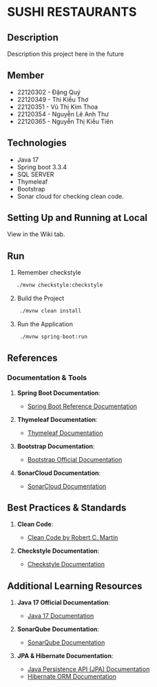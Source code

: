 # SUSHI RESTAURANTS

## Description
Description this project here in the future

## Member
- 22120302 - Đặng Quý
- 22120349 - Thi Kiều Thơ
- 22120351 - Vũ Thị Kim Thoa
- 22120354 - Nguyễn Lê Anh Thư
- 22120365 - Nguyễn Thị Kiều Tiên

## Technologies
- Java 17
- Spring boot 3.3.4
- SQL SERVER
- Thymeleaf
- Bootstrap
- Sonar cloud for checking clean code.

## Setting Up and Running at Local
View in the Wiki tab.

## Run
1. Remember checkstyle
```bash
   ./mvnw checkstyle:checkstyle
```
2. Build the Project
```bash
    ./mvnw clean install  
```
3. Run the Application
```bash
    ./mvnw spring-boot:run
```

## References

### Documentation & Tools
1. **Spring Boot Documentation**:
    - [Spring Boot Reference Documentation](https://docs.spring.io/spring-boot/docs/current/reference/htmlsingle/)

2. **Thymeleaf Documentation**:
    - [Thymeleaf Documentation](https://www.thymeleaf.org/documentation.html)

3. **Bootstrap Documentation**:
    - [Bootstrap Official Documentation](https://getbootstrap.com/docs/5.3/getting-started/introduction/)

4. **SonarCloud Documentation**:
    - [SonarCloud Documentation](https://sonarcloud.io/documentation/)
## Best Practices & Standards
1. **Clean Code**:
    - [Clean Code by Robert C. Martin](https://www.amazon.com/Clean-Code-Handbook-Software-Craftsmanship/dp/0132350882)

2. **Checkstyle Documentation**:
    - [Checkstyle Documentation](https://checkstyle.sourceforge.io/)

## Additional Learning Resources
1. **Java 17 Official Documentation**:
    - [Java 17 Documentation](https://docs.oracle.com/en/java/javase/17/)

2. **SonarQube Documentation**:
    - [SonarQube Documentation](https://docs.sonarqube.org/latest/)

3. **JPA & Hibernate Documentation**:
    - [Java Persistence API (JPA) Documentation](https://www.oracle.com/java/technologies/persistence-jsp.html)
    - [Hibernate ORM Documentation](https://hibernate.org/orm/documentation/)
